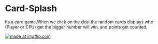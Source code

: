 # Card-Splash
Its a card game.When we click on the deal the random cards displays who (Player or CPU) get the bigger number will win. and points get counted.





<a href="https://imgflip.com/gif/2zt583"><img src="https://i.imgflip.com/2zt583.gif" title="made at imgflip.com"/></a>
